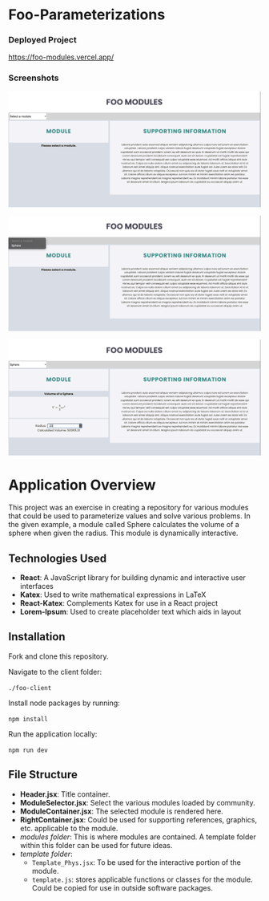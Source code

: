# Foo-Parameterizations

### Deployed Project

https://foo-modules.vercel.app/

### Screenshots

![Screenshot 1](https://github.com/JCarter-coder/Foo-Parameterizations/blob/main/foo-client/src/assets/img/Foo_Module_pic1.png?raw=true)

![Screenshot 2](https://github.com/JCarter-coder/Foo-Parameterizations/blob/main/foo-client/src/assets/img/Foo_Module_pic2.png?raw=true)

![Screenshot 3](https://github.com/JCarter-coder/Foo-Parameterizations/blob/main/foo-client/src/assets/img/Foo_Module_pic3.png?raw=true)

# Application Overview

This project was an exercise in creating a repository for various modules that could be used to parameterize values and solve various problems. In the given example, a module called Sphere calculates the volume of a sphere when given the radius. This module is dynamically interactive.

## Technologies Used

- **React**: A JavaScript library for building dynamic and interactive user interfaces
- **Katex**: Used to write mathematical expressions in LaTeX
- **React-Katex**: Complements Katex for use in a React project
- **Lorem-Ipsum**: Used to create placeholder text which aids in layout

## Installation

Fork and clone this repository.

Navigate to the client folder:

`./foo-client`

Install node packages by running:

`npm install`

Run the application locally:

`npm run dev`

## File Structure

- **Header.jsx**: Title container.
- **ModuleSelector.jsx**: Select the various modules loaded by community.
- **ModuleContainer.jsx**: The selected module is rendered here.
- **RightContainer.jsx**: Could be used for supporting references, graphics, etc. applicable to the module.
- *modules folder*: This is where modules are contained. A template folder within this folder can be used for future ideas.
- *template folder*:
  - `Template_Phys.jsx`: To be used for the interactive portion of the module.
  - `template.js`: stores applicable functions or classes for the module. Could be copied for use in outside software packages.
